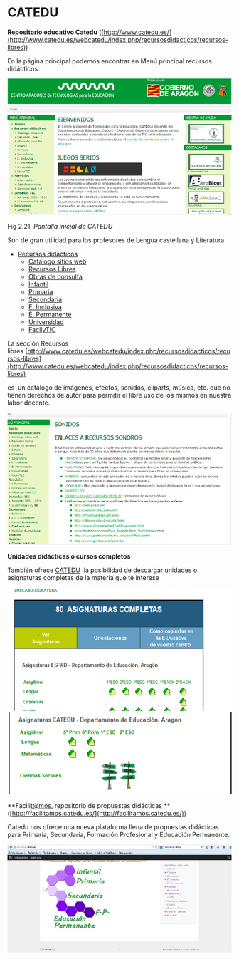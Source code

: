 # CATEDU

**Repositorio educativo Catedu** ([http://www.catedu.es/](http://www.catedu.es/webcatedu/index.php/recursosdidacticos/recursos-libres))

En la página principal podemos encontrar en Menú principal recursos didácticos


![Página inicial Catedu](img/catedu1.png "Página inicial Catedu")


Fig 2.21  _Pantalla inicial de CATEDU_

Son de gran utilidad para los profesores de Lengua castellana y Literatura

*   [Recursos didácticos](http://www.catedu.es/webcatedu/index.php/recursosdidacticos)
    *   [Catálogo sitios web](http://www.catedu.es/webcatedu/index.php/recursosdidacticos/catalogositiosweb)
    *   [Recursos Libres](http://www.catedu.es/webcatedu/index.php/recursosdidacticos/recursos-libres)
    *   [Obras de consulta](http://www.catedu.es/webcatedu/index.php/recursosdidacticos/obrasdeconsulta)
    *   [Infantil](http://www.catedu.es/webcatedu/index.php/recursosdidacticos/infantil)
    *   [Primaria](http://www.catedu.es/webcatedu/index.php/recursosdidacticos/primaria)
    *   [Secundaria](http://www.catedu.es/webcatedu/index.php/recursosdidacticos/secundaria)
    *   [E. Inclusiva](http://www.catedu.es/webcatedu/index.php/recursosdidacticos/educacionespecial)
    *   [E. Permanente](http://www.catedu.es/webcatedu/index.php/recursosdidacticos/educacionpermanente)
    *   [Universidad](http://www.catedu.es/webcatedu/index.php/recursosdidacticos/universidad)
    *   [FacilyTIC](http://www.catedu.es/facilytic/)

La sección Recursos libres [http://www.catedu.es/webcatedu/index.php/recursosdidacticos/recursos-libres](http://www.catedu.es/webcatedu/index.php/recursosdidacticos/recursos-libres)

es  un catálogo de imágenes, efectos, sonidos, cliparts, música, etc. que no tienen derechos de autor para permitír el libre uso de los mismos en nuestra labor docente.   

![Acceso a sonidos libres](img/sonidoslibres.png "Acceso a sonidos libres")

**Unidades didácticas o cursos completos**

También ofrece [CATEDU](http://e-ducativa.catedu.es/44700165/sitio/index.cgi?wid_item=118&wid_seccion=22)  la posibilidad de descargar unidades o asignaturas completas de la materia que te interese

**![Asignaturas completas](img/EDU1.png "Asignaturas completas")![Asignaturas de primaria](img/Edu2.png "Asignaturas de primaria")**

**Facili[t@mos,](mailto:t@mos,) repositorio de propuestas didácticas **([http://facilitamos.catedu.es/](http://facilitamos.catedu.es/))

Catedu nos ofrece una nueva plataforma llena de propuestas didácticas para Primaria, Secundaria, Formación Profesional y Educación Permanente.


![Portal Facilit@amos de Catedu](img/Faciltamos1.jpg "Portal Facilit@amos de Catedu")
